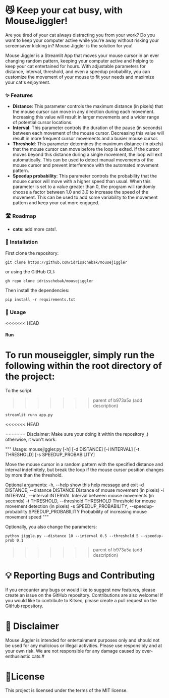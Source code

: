 # 😼 Keep your cat busy, with MouseJiggler! 

Are you tired of your cat always distracting you from your work? Do you want to keep your computer active while you're away without risking your screensaver kicking in? Mouse Jiggler is the solution for you!

Mouse Jiggler is a Streamlit App that moves your mouse cursor in an ever changing random pattern, keeping your computer active and helping to keep your cat entertained for hours. With adjustable parameters for distance, interval, threshold, and even a speedup probability, you can customize the movement of your mouse to fit your needs and maximize your cat's enjoyment.

### ✨ Features

- **Distance**: This parameter controls the maximum distance (in pixels) that the mouse cursor can move in any direction during each movement. Increasing this value will result in larger movements and a wider range of potential cursor locations.
- **Interval**: This parameter controls the duration of the pause (in seconds) between each movement of the mouse cursor. Decreasing this value will result in more frequent cursor movements and a busier mouse cursor.
- **Threshold**: This parameter determines the maximum distance (in pixels) that the mouse cursor can move before the loop is exited. If the cursor moves beyond this distance during a single movement, the loop will exit automatically. This can be used to detect manual movements of the mouse cursor and prevent interference with the automated movement pattern.
- **Speedup probability**: This parameter controls the probability that the mouse cursor will move with a higher speed than usual. When this parameter is set to a value greater than 0, the program will randomly choose a factor between 1.0 and 3.0 to increase the speed of the movement. This can be used to add some variability to the movement pattern and keep your cat more engaged.


### 🛣️ Roadmap

- **cats**: add more cats!.

### 🚀 Installation 

First clone the repository:

```
git clone https://github.com/idrisschebak/mousejiggler

```

or using the GitHub CLI:

```
gh repo clone idrisschebak/mousejiggler
```

Then install the dependencies:

```
pip install -r requirements.txt
```



### 📝 Usage

<<<<<<< HEAD
#### Run

To run mouseiggler, simply run the following within the root directory of the project:
=======
To the script:
>>>>>>> parent of b973a5a (add description)

```
streamlit runn app.py
```

<<<<<<< HEAD

=======
Disclaimer:
Make sure your doing it within the repository ,) otherwise, it won't work.

"""
Usage: mousejiggler.py [-h] [-d DISTANCE] [-i INTERVAL] [-t THRESHOLD] [-s SPEEDUP_PROBABILITY]

Move the mouse cursor in a random pattern with the specified distance and interval indefinitely, but break the loop if
the mouse cursor position changes by more than the threshold.

Optional arguments:
  -h, --help            show this help message and exit
  -d DISTANCE, --distance DISTANCE
                        Distance of mouse movement (in pixels)
  -i INTERVAL, --interval INTERVAL
                        Interval between mouse movements (in seconds)
  -t THRESHOLD, --threshold THRESHOLD
                        Threshold for mouse movement detection (in pixels)
  -s SPEEDUP_PROBABILITY, --speedup-probability SPEEDUP_PROBABILITY
                        Probability of increasing mouse movement speed
"""

Optionally, you also change the parameters:

```
python jiggle.py --distance 10 --interval 0.5 --threshold 5 --speedup-prob 0.1
```
>>>>>>> parent of b973a5a (add description)

# 💡 Reporting Bugs and Contributing

If you encounter any bugs or would like to suggest new features, please create an issue on the GitHub repository. Contributions are also welcome! If you would like to contribute to Kitsec, please create a pull request on the GitHub repository.

# 🚨 Disclaimer

Mouse Jiggler is intended for entertainment purposes only and should not be used for any malicious or illegal activities. Please use responsibly and at your own risk. We are not responsible for any damage caused by over-enthusiastic cats.# 

# 🔖License

This project is licensed under the terms of the MIT license.